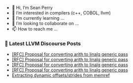 - 👋 Hi, I’m Sean Perry
- 👀 I’m interested in compilers (c++, COBOL, llvm)
- 🌱 I’m currently learning ...
- 💞️ I’m looking to collaborate on ...
- 📫 How to reach me ...

<!---
s66perry/s66perry is a ✨ special ✨ repository because its `README.md` (this file) appears on your GitHub profile.
You can click the Preview link to take a look at your changes.
--->
### 📕 Latest LLVM Discourse Posts

<!-- DISCOURSE-LLVM:START -->
- [[RFC] Proposal for converting arith to linalg generic pass](https://discourse.llvm.org/t/rfc-proposal-for-converting-arith-to-linalg-generic-pass/64388#post_4)
- [[RFC] Proposal for converting arith to linalg generic pass](https://discourse.llvm.org/t/rfc-proposal-for-converting-arith-to-linalg-generic-pass/64388#post_3)
- [[RFC] Proposal for converting arith to linalg generic pass](https://discourse.llvm.org/t/rfc-proposal-for-converting-arith-to-linalg-generic-pass/64388#post_2)
- [[RFC] Proposal for converting arith to linalg generic pass](https://discourse.llvm.org/t/rfc-proposal-for-converting-arith-to-linalg-generic-pass/64388#post_1)
- [Extracting dynamic offsets/strides from memref](https://discourse.llvm.org/t/extracting-dynamic-offsets-strides-from-memref/64170#post_10)
<!-- DISCOURSE-LLVM:END -->
